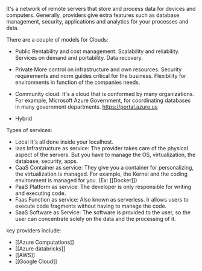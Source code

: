 It's a network of remote servers that store and process data for devices and computers.
Generally, providers give extra features such as database management, security, applications and analytics for your processes and data.

There are a couple of models for Clouds:
- Public
	Rentability and cost management.
	Scalability and reliability.
	Services on demand and portability.
	Data recovery.
	
- Private
	More control on infrastructure and own resources.
	Security requirements and norm guides critical for the business.
	Flexibility for environments in function of the companies needs.
	
- Community cloud:
	It's a cloud that is conformed by many organizations.
	For example, Microsoft Azure Government, for coordinating databases in many government departments. https://portal.azure.us
	
- Hybrid

Types of services:
- Local 
	It's all done inside your localhost.
- Iaas Infrastructure as service:
	The provider takes care of the physical aspect of the servers.
	But you have to manage the OS, virtualization, the database, security, apps.
- CaaS Container as service:
	They give you a container for personalizing, the virtualization is managed.
	For example, the Kernel and the coding environment is managed for you. (Ex: [[Docker]])
- PaaS Platform as service:
	The developer is only responsible for writing and executing code.
- Faas Function as service:
	Also known as serverless. Ir allows users to execute code fragments without having to manage the code.
- SaaS Software as Service:
	The software is provided to the user, so the user can concentrate solely on the data and the processing of it.

 key providers include:

- [[Azure Computations]]
- [[Azure databricks]] 
- [[AWS]]
- [[Google Cloud]]

